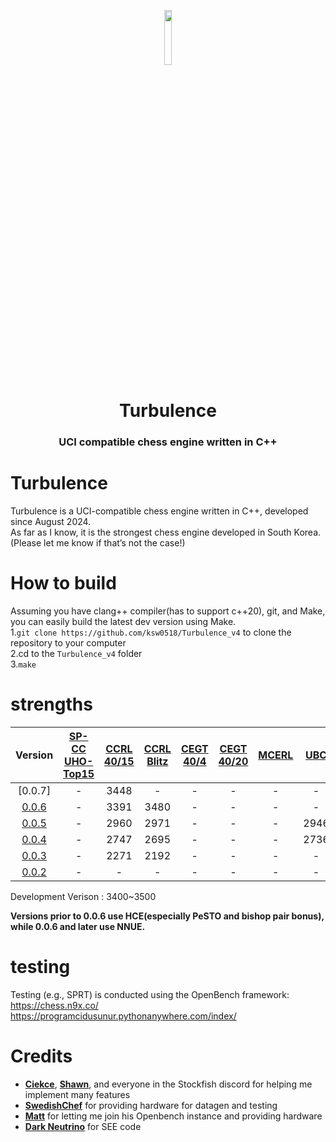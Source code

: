 <p align="center"><img src="https://github.com/ksw0518/Turbulence_v4/blob/master/Turbulence_v4/Turbulence.png" width=15% height=15%></p>
<h1 align="center">Turbulence</h1>

<h3 align="center">UCI compatible chess engine written in C++</h3>

# Turbulence
Turbulence is a UCI-compatible chess engine written in C++, developed since August 2024.   
As far as I know, it is the strongest chess engine developed in South Korea.    
(Please let me know if that’s not the case!)   
# How to build
Assuming you have clang++ compiler(has to support c++20), git, and Make, you can easily build the latest dev version using Make.    
1.```git clone https://github.com/ksw0518/Turbulence_v4``` to clone the repository to your computer    
2.cd to the ```Turbulence_v4``` folder    
3.```make```

# strengths
| Version  |      [SP-CC UHO-Top15][spcc]       | [CCRL 40/15][ccrl-4015] | [CCRL Blitz][ccrl-blitz] | [CEGT 40/4][cegt-404] | [CEGT 40/20][cegt-4020] | [MCERL] | [UBC]     |
|:--------:|:----------------------------------:|:-----------------------:|:------------------------:|:---------------------:|:-----------------------:|:-------:|:----------:
|  [0.0.7]   |                 -                  |          3448           |           -              |           -           |            -            |    -    |   -       |
|  [0.0.6]   |                 -                  |          3391           |           3480           |           -           |            -            |    -    |   -       |
|  [0.0.5]   |                 -                  |          2960           |           2971           |           -           |            -            |    -    |   2946    |
|  [0.0.4]   |                 -                  |          2747           |           2695           |           -           |            -            |    -    |   2736    |
|  [0.0.3]   |                 -                  |          2271           |           2192           |           -           |            -            |    -    |   -       |
|  [0.0.2]   |                 -                  |            -            |           -              |           -           |            -            |    -    |   -       |




Development Verison : 3400~3500

**Versions prior to 0.0.6 use HCE(especially PeSTO and bishop pair bonus), while 0.0.6 and later use NNUE.**


# testing
Testing (e.g., SPRT) is conducted using the OpenBench framework:
https://chess.n9x.co/
https://programcidusunur.pythonanywhere.com/index/   



# Credits

- [**Ciekce**](https://github.com/Ciekce), [**Shawn**](https://github.com/xu-shawn), and everyone in the Stockfish discord for helping me implement many features
- [**SwedishChef**](https://github.com/JonathanHallstrom) for providing hardware for datagen and testing
- [**Matt**](https://git.nocturn9x.space/nocturn9x) for letting me join his Openbench instance and providing hardware
- [**Dark Neutrino**](https://github.com/Haxk20) for SEE code



[spcc]: https://www.sp-cc.de/
[ccrl-4015]: https://www.computerchess.org.uk/ccrl/4040/cgi/compare_engines.cgi?class=Single-CPU+engines&only_best_in_class=on&num_best_in_class=1&print=Rating+list
[ccrl-blitz]: https://www.computerchess.org.uk/ccrl/404/cgi/compare_engines.cgi?class=Single-CPU+engines&only_best_in_class=on&num_best_in_class=1&print=Rating+list
[cegt-404]: http://www.cegt.net/40_4_Ratinglist/40_4_single/rangliste.html
[cegt-4020]: http://www.cegt.net/40_40%20Rating%20List/40_40%20All%20Versions/rangliste.html
[mcerl]: https://www.chessengeria.eu/mcerl
[UBC]: https://e4e6.com/
[0.0.2]: https://github.com/ksw0518/Turbulence_v4/releases/tag/v0.0.2
[0.0.3]: https://github.com/ksw0518/Turbulence_v4/releases/tag/v0.0.3
[0.0.4]: https://github.com/ksw0518/Turbulence_v4/releases/tag/v0.0.4
[0.0.5]: https://github.com/ksw0518/Turbulence_v4/releases/tag/v0.0.5-release
[0.0.6]: https://github.com/ksw0518/Turbulence_v4/releases/tag/v0.0.6-release
